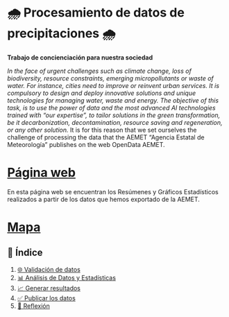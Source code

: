 #  🌧️ **Procesamiento de datos de precipitaciones** 🌧️
**Trabajo de concienciación para nuestra sociedad**

*In the face of urgent challenges such as climate change, loss of biodiversity,  resource constraints, emerging micropollutants or waste of water. For instance,  cities need to improve or reinvent urban services.
It is compulsory to design and deploy innovative solutions and unique technologies for managing water, waste and energy.
The objective of this task, is to use the power of data and the most advanced AI technologies trained with “our expertise”, to tailor solutions in the green transformation, be it decarbonization, decontamination, resource saving and regeneration, or any other solution.*
It is for this reason that we set ourselves the challenge of processing the data that the AEMET “Agencia Estatal de Meteorología” publishes on the web OpenData AEMET.

# [**Página web**](/E04/index.html)

En esta página web se encuentran los Resúmenes y Gráficos Estadísticos realizados a partir de los datos que hemos exportado de la AEMET.

# [**Mapa**](/zmapa/web.html)

## 📑 **Índice**

1. [🌐 Validación de datos](./E01/E01.md)  
2. [📊 Análisis de Datos y Estadísticas](./E02/E02.md)
3. [📈 Generar resultados](./E03/E03.md)
4. [✅ Publicar los datos](./E04/E04.md)
6. [💭 Reflexión](./E05/E05.md)
